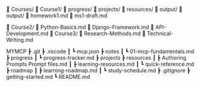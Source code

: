 



📁 Courses/
    📁 Course1/
    📁 progress/
    📁 projects/
    📁 resources/
    📁 output/
        📁 output/
            📄 homework1.md
            📄 ms1-draft.md

  📁 Course2/
    📄 Python-Basics.md
    📄 Django-Framework.md
    📄 API-Development.md
  📁 Course3/
    📄 Research-Methods.md
    📄 Technical-Writing.md



MYMCP
 ┣ .git
 ┣ .vscode
 ┃  ┗ mcp.json
 ┣ notes
 ┃  ┗ 01-mcp-fundamentals.md
 ┣ progress
 ┃  ┗ progress-tracker.md
 ┣ projects
 ┣ resources
 ┃  ┣ Authoring Prompts Prompt files.md
 ┃  ┣ learning-resources.md
 ┃  ┗ quick-reference.md
 ┣ roadmap
 ┃  ┣ learning-roadmap.md
 ┃  ┗ study-schedule.md
 ┣ .gitignore
 ┣ getting-started.md
 ┗ README.md